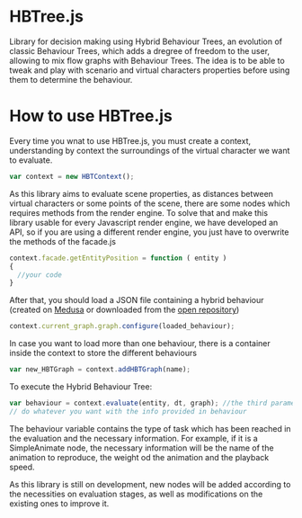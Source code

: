 # HBTree.js
Library for decision making using Hybrid Behaviour Trees, an evolution of classic Behaviour Trees, which adds a dregree of freedom to the user, allowing to mix flow graphs with Behaviour Trees. The idea is to be able to tweak and play with scenario and virtual characters properties before using them to determine the behaviour. 

# How to use HBTree.js

Every time you wnat to use HBTree.js, you must create a context, understanding by context the surroundings of the virtual character we want to evaluate. 

```javascript
var context = new HBTContext();
```

As this library aims to evaluate scene properties, as distances between virtual characters or some points of the scene, there are some nodes which requires methods from the render engine. To solve that and make this library usable for every Javascript render engine, we have developed an API, so if you are using a different render engine, you just have to overwrite the methods of the facade.js

```javascript
context.facade.getEntityPosition = function ( entity )
{
  //your code
}
```

After that, you should load a JSON file containing a hybrid behaviour (created on [Medusa](https://webglstudio.org/users/dmoreno/projects/ondev/saucemedusa/) or downloaded from the [open repository](https://webglstudio.org/users/dmoreno/projects/repo/))  

```javascript
context.current_graph.graph.configure(loaded_behaviour);
```

In case you want to load more than one behaviour, there is a container inside the context to store the different behaviours

```javascript
var new_HBTGraph = context.addHBTGraph(name);
```

To execute the Hybrid Behaviour Tree: 

```javascript
var behaviour = context.evaluate(entity, dt, graph); //the third parameter could be the current one or another
// do whatever you want with the info provided in behaviour
```

The behaviour variable contains the type of task which has been reached in the evaluation and the necessary information. For example, if it is a SimpleAnimate node, the necessary information will be the name of the animation to reproduce, the weight od the animation and the playback speed. 

As this library is still on development, new nodes will be added according to the necessities on evaluation stages, as well as modifications on the existing ones to improve it. 
